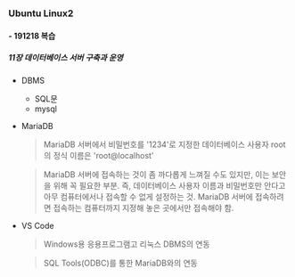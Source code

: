 ### Ubuntu Linux2

#### - 191218 복습

##### 11장 데이터베이스 서버 구축과 운영

- DBMS

  - SQL문
  - mysql

- MariaDB

  > MariaDB 서버에서 비밀번호를 '1234'로 지정한 데이터베이스 사용자 root의 정식 이름은 'root@localhost'

  > MariaDB 서버에 접속하는 것이 좀 까다롭게 느껴질 수도 있지만, 이는 보안을 위해 꼭 필요한 부분. 즉, 데이터베이스 사용자 이름과 비밀번호만 안다고 아무 컴퓨터에서나 접속할 수 없게 설정하는 것. MariaDB 서버에 접속하려면 접속하는 컴퓨터까지 지정해 놓은 곳에서만 접속해야 함.

- VS Code

  > Windows용 응용프로그램고 리눅스 DBMS의 연동

  > SQL Tools(ODBC)를 통한 MariaDB와의 연동

